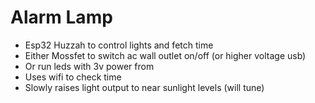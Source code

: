 # Alarm Lamp

- Esp32 Huzzah to control lights and fetch time
- Either Mossfet to switch ac wall outlet on/off (or higher voltage usb)
- Or run leds with 3v power from  
- Uses wifi to check time
- Slowly raises light output to near sunlight levels (will tune)

